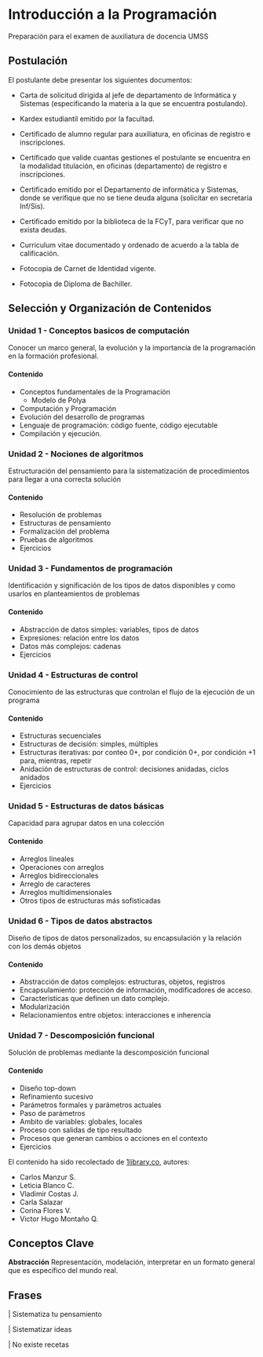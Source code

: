 # Introducción a la Programación
Preparación para el examen de auxiliatura de docencia UMSS

## Postulación

El postulante debe presentar los siguientes documentos:
* Carta de solicitud dirigida al jefe de departamento de Informática y Sistemas (especificando la materia 
a la que se encuentra postulando).

* Kardex estudiantil emitido por la facultad.
* Certificado de alumno regular para auxiliatura, en oficinas de registro e inscripciones.
* Certificado que valide cuantas gestiones el postulante se encuentra en la modalidad titulación, en oficinas (departamento) de registro e inscripciones.
* Certificado emitido por el Departamento de informática y Sistemas, donde se verifique que no se 
tiene deuda alguna (solicitar en secretaria Inf/Sis).
* Certificado emitido por la biblioteca de la FCyT, para verificar que no exista deudas.


* Curriculum vitae documentado y ordenado de acuerdo a la tabla de calificación.
* Fotocopia de Carnet de Identidad vigente.
* Fotocopia de Diploma de Bachiller.

## Selección y Organización de Contenidos
### Unidad 1 - Conceptos basicos de computación
Conocer un marco general, la evolución y la importancia de la programación en la formación profesional.
#### Contenido
* Conceptos fundamentales de la Programación
    * Modelo de Polya
* Computación y Programación
* Evolución del desarrollo de programas
* Lenguaje de programación: código fuente, código ejecutable
* Compilación y ejecución.
### Unidad 2 - Nociones de algoritmos
Estructuración del pensamiento para la sistematización de procedimientos
para llegar a una correcta solución
#### Contenido
* Resolución de problemas
* Estructuras de pensamiento
* Formalización del problema
* Pruebas de algoritmos
* Ejercicios
### Unidad 3 - Fundamentos de programación
Identificación y significación de los tipos de datos disponibles
y como usarlos en planteamientos de problemas
#### Contenido
* Abstracción de datos simples: variables, tipos de datos
* Expresiones: relación entre los datos
* Datos más complejos: cadenas
* Ejercicios

### Unidad 4 - Estructuras de control
Conocimiento de las estructuras que controlan el flujo de la ejecución 
de un programa
#### Contenido
* Estructuras secuenciales
* Estructuras de decisión: simples, múltiples
* Estructuras iterativas: por conteo 0+, por condición 0+,
por condición +1 para, mientras, repetir
* Anidación de estructuras de control: decisiones anidadas, ciclos anidados
* Ejercicios

### Unidad 5 - Estructuras de datos básicas
Capacidad para agrupar datos en una colección
#### Contenido
* Arreglos lineales
* Operaciones con arreglos
* Arreglos bidireccionales
* Arreglo de caracteres
* Arreglos multidimensionales
* Otros tipos de estructuras más sofisticadas

### Unidad 6 - Tipos de datos abstractos
Diseño de tipos de datos personalizados, su encapsulación y la relación 
con los demás objetos
#### Contenido
* Abstracción de datos complejos: estructuras, objetos, registros
* Encapsulamiento: protección de información, modificadores de acceso.
* Caracteristicas que definen un dato complejo.
* Modularización
* Relacionamientos entre objetos: interacciones e inherencia


### Unidad 7 - Descomposición funcional
Solución de problemas mediante la descomposición funcional
#### Contenido
* Diseño top-down
* Refinamiento sucesivo
* Parámetros formales y parámetros actuales
* Paso de parámetros
* Ambito de variables: globales, locales
* Proceso con salidas de tipo resultado
* Procesos que generan cambios o acciones en el contexto
* Ejercicios 


El contenido ha sido recolectado de [1library.co](https://1library.co/document/qorvxv5q-universidad-facultad-ciencias-tecnologia-departamento-informatica-introduccion-programacion.html), autores: 
- Carlos Manzur S.
- Leticia Blanco C.
- Vladimir Costas J.
- Carla Salazar
- Corina Flores V. 
- Victor Hugo Montaño Q.


## Conceptos Clave

**Abstracción** Representación, modelación, interpretar en un formato general que es específico del mundo real.


## Frases 

| Sistematiza tu pensamiento 

| Sistematizar ideas

| No existe recetas 


